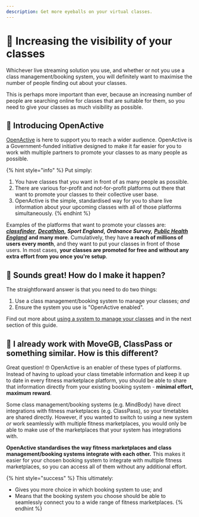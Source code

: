 ```yaml
---
description: Get more eyeballs on your virtual classes.
---
```


# 👀 Increasing the visibility of your classes

Whichever live streaming solution you use, and whether or not you use a class management/booking system, you will definitely want to maximise the number of people finding out about your classes.

This is perhaps more important than ever, because an increasing number of people are searching online for classes that are suitable for them, so you need to give your classes as much visibility as possible.

## 🥁 Introducing OpenActive

[OpenActive](https://www.openactive.io/) is here to support you to reach a wider audience. OpenActive is a Government-funded initiative designed to make it far easier for you to work with multiple partners to promote your classes to as many people as possible.

{% hint style="info" %}
Put simply:

1. You have classes that you want in front of as many people as possible. 
2. There are various for-profit and not-for-profit platforms out there that want to promote your classes to their collective user base. 
3. OpenActive is the simple, standardised way for you to share live information about your upcoming classes with all of those platforms simultaneously.
{% endhint %}

Examples of the platforms that want to promote your classes are: [_**classfinder**_](https://www.classfinder.org.uk/), [_**Decathlon**_](https://play.decathlon.co.uk/activities)**,** _**Sport England**_**,** _**Ordnance Survey,**_ [_**Public Health England**_](https://www.nhs.uk/change4life/activities/indoor-activities) **and many more**. Cumulatively, they have **a reach of millions of users every month**, and they want to put your classes in front of those users. In most cases, **your classes are promoted for free and without any extra effort from you once you're setup**.

## 🤩 Sounds great! How do I make it happen?

The straightforward answer is that you need to do two things:

1. Use a class management/booking system to manage your classes; _and_ 
2. Ensure the system you use is "OpenActive enabled".

Find out more about [using a system to manage your classes](managing-your-classes.md) and in the next section of this guide.

## 🤔 I already work with MoveGB, ClassPass or something similar. How is this different?

Great question! 🤓 OpenActive is an enabler of these types of platforms. Instead of having to upload your class timetable information and keep it up to date in every fitness marketplace platform, you should be able to share that information directly from your existing booking system - **minimal effort, maximum reward**.

Some class management/booking systems \(e.g. MindBody\) have direct integrations with fitness marketplaces \(e.g. ClassPass\), so your timetables are shared directly. However, if you wanted to switch to using a new system _or_ work seamlessly with multiple fitness marketplaces, you would only be able to make use of the marketplaces that your system has integrations with.

‌**OpenActive standardises the way fitness marketplaces and class management/booking systems integrate with each other.** This makes it easier for your chosen booking system to integrate with multiple fitness marketplaces, so you can access all of them without any additional effort.

{% hint style="success" %}
This ultimately:

* Gives you more choice in which booking system to use; and
* Means that the booking system you choose should be able to seamlessly connect you to a wide range of fitness marketplaces.
{% endhint %}

